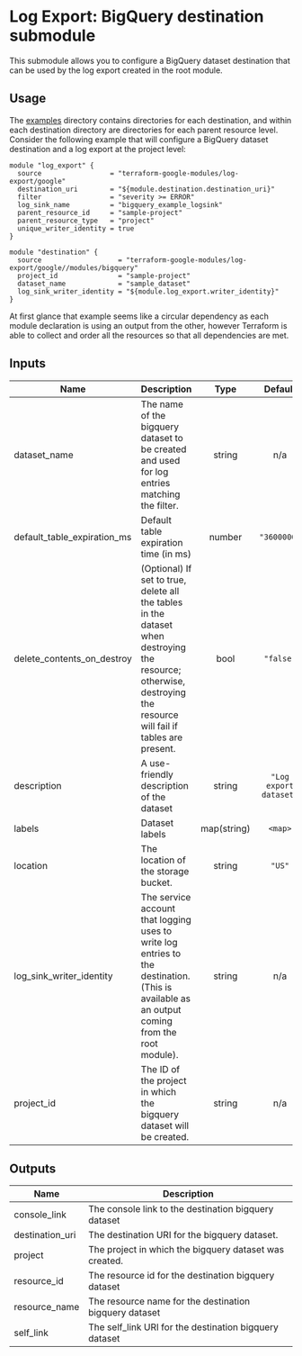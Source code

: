 # Log Export: BigQuery destination submodule

This submodule allows you to configure a BigQuery dataset destination that
can be used by the log export created in the root module.

## Usage

The [examples](../../examples) directory contains directories for each destination, and within each destination directory are directories for each parent resource level. Consider the following
example that will configure a BigQuery dataset destination and a log export at the project level:

```hcl
module "log_export" {
  source                 = "terraform-google-modules/log-export/google"
  destination_uri        = "${module.destination.destination_uri}"
  filter                 = "severity >= ERROR"
  log_sink_name          = "bigquery_example_logsink"
  parent_resource_id     = "sample-project"
  parent_resource_type   = "project"
  unique_writer_identity = true
}

module "destination" {
  source                   = "terraform-google-modules/log-export/google//modules/bigquery"
  project_id               = "sample-project"
  dataset_name             = "sample_dataset"
  log_sink_writer_identity = "${module.log_export.writer_identity}"
}
```

At first glance that example seems like a circular dependency as each module declaration is
using an output from the other, however Terraform is able to collect and order all the resources
so that all dependencies are met.

<!-- BEGINNING OF PRE-COMMIT-TERRAFORM DOCS HOOK -->
## Inputs

| Name | Description | Type | Default | Required |
|------|-------------|:----:|:-----:|:-----:|
| dataset\_name | The name of the bigquery dataset to be created and used for log entries matching the filter. | string | n/a | yes |
| default\_table\_expiration\_ms | Default table expiration time (in ms) | number | `"3600000"` | no |
| delete\_contents\_on\_destroy | (Optional) If set to true, delete all the tables in the dataset when destroying the resource; otherwise, destroying the resource will fail if tables are present. | bool | `"false"` | no |
| description | A use-friendly description of the dataset | string | `"Log export dataset"` | no |
| labels | Dataset labels | map(string) | `<map>` | no |
| location | The location of the storage bucket. | string | `"US"` | no |
| log\_sink\_writer\_identity | The service account that logging uses to write log entries to the destination. (This is available as an output coming from the root module). | string | n/a | yes |
| project\_id | The ID of the project in which the bigquery dataset will be created. | string | n/a | yes |

## Outputs

| Name | Description |
|------|-------------|
| console\_link | The console link to the destination bigquery dataset |
| destination\_uri | The destination URI for the bigquery dataset. |
| project | The project in which the bigquery dataset was created. |
| resource\_id | The resource id for the destination bigquery dataset |
| resource\_name | The resource name for the destination bigquery dataset |
| self\_link | The self_link URI for the destination bigquery dataset |

<!-- END OF PRE-COMMIT-TERRAFORM DOCS HOOK -->
